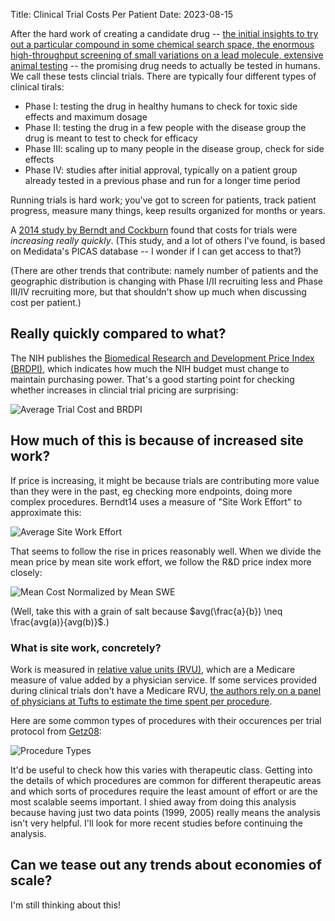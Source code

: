 Title: Clinical Trial Costs Per Patient
Date: 2023-08-15

After the hard work of creating a candidate drug -- [the initial insights to try out
a particular compound in some chemical search space, the enormous high-throughput
screening of small variations on a lead molecule, extensive animal testing](https://www.goodreads.com/book/show/3484805-breakthrough) --
the promising drug needs to actually be tested in humans. We call these tests
clincial trials. There are typically four different types of clinical tirals:

- Phase I: testing the drug in healthy humans to check for toxic side effects and
  maximum dosage
- Phase II: testing the drug in a few people with the disease group the drug is
  meant to test to check for efficacy
- Phase III: scaling up to many people in the disease group, check for side effects
- Phase IV: studies after initial approval, typically on a patient group already
  tested in a previous phase and run for a longer time period

Running trials is hard work; you've got to screen for patients, track patient progress,
measure many things, keep results organized for months or years.

A [2014 study by Berndt and Cockburn](https://www.bls.gov/opub/mlr/2014/article/price-indexes-for-clinical-trial-research-a-feasibility-study.htm)
found that costs for trials were *increasing really quickly*. (This study, and a
lot of others I've found, is based on Medidata's PICAS database -- I wonder if I
can get access to that?)

(There are other trends that contribute: namely number of patients and the geographic
distribution is changing with Phase I/II recruiting less and Phase III/IV recruiting
more, but that shouldn't show up much when discussing cost per patient.)

## Really quickly compared to what?

The NIH publishes the [Biomedical Research and Development Price Index (BRDPI)](https://officeofbudget.od.nih.gov/gbipriceindexes.html),
which indicates how much the NIH budget must change to maintain purchasing power.
That's a good starting point for checking whether increases in clincial trial
pricing are surprising:

![Average Trial Cost and BRDPI]({static}/images/trial-cost-and-brdpi.png)

## How much of this is because of increased site work?

If price is increasing, it might be because trials are contributing more value than
they were in the past, eg checking more endpoints, doing more complex procedures.
Berndt14 uses a measure of "Site Work Effort" to approximate this:

![Average Site Work Effort]({static}/images/site-work-effort.png)

That seems to follow the rise in prices reasonably well. When we divide the mean
price by mean site work effort, we follow the R&D price index more closely:

![Mean Cost Normalized by Mean SWE]({static}/images/work-normalized-cost.png)

(Well, take this with a grain of salt because $avg(\frac{a}{b}) \neq \frac{avg(a)}{avg(b)}$.)

### What is site work, concretely?

Work is measured in [relative value units (RVU)](https://en.wikipedia.org/wiki/Relative_value_unit),
which are a
Medicare measure of value added by a physician service. If some services provided
during clinical trials don't have a Medicare RVU, [the authors rely on a panel of
physicians at Tufts to estimate the time spent per procedure](https://pubmed.ncbi.nlm.nih.gov/18806521/).

Here are some common types of procedures with their occurences per trial protocol
from [Getz08](https://pubmed.ncbi.nlm.nih.gov/18806521/):

![Procedure Types]({static}/images/procedure-types.png)

It'd be useful to check how this varies with therapeutic class. Getting into the
details of which procedures are common for different therapeutic areas and which
sorts of procedures require the least amount of effort or are the most scalable
seems important. I shied away from doing this analysis because having just two
data points (1999, 2005) really means the analysis isn't very helpful. I'll look
for more recent studies before continuing the analysis.

## Can we tease out any trends about economies of scale?

I'm still thinking about this!
